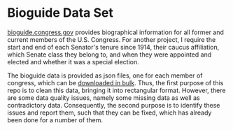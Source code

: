# Bioguide Data Set

[bioguide.congress.gov](https://bioguide.congress.gov) provides biographical information for all former and current members of the U.S. Congress. For another project, I require the start and end of each Senator's tenure since 1914, their caucus affiliation, which Senate class they belong to, and when they were appointed and elected and whether it was a special election. 

The bioguide data is provided as json files, one for each member of congress, which can be [downloaded in bulk](https://bioguide.congress.gov/bioguide/data/BioguideProfiles.zip). Thus, the first purpose of this repo is to clean this data, bringing it into rectangular format. However, there are some data quality issues, namely some missing data as well as contradictory data. Consequently, the second purpose is to identify these issues and report them, such that they can be fixed, which has already been done for a number of them.
